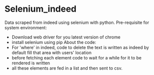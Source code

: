 # Selenium_indeed
Data scraped from indeed using selenium with python.
Pre-requisite for system environment:
 - Download web driver for you latest version of chrome
 - install selenium using pip
About the code:
 - For 'where' in indeed, code to delete the text is written as indeed by default fill that area with users' location
 - before fetching each element code to wait for a while for it to be rendered is written 
 - all these elements are fed in a list and then sent to csv.

